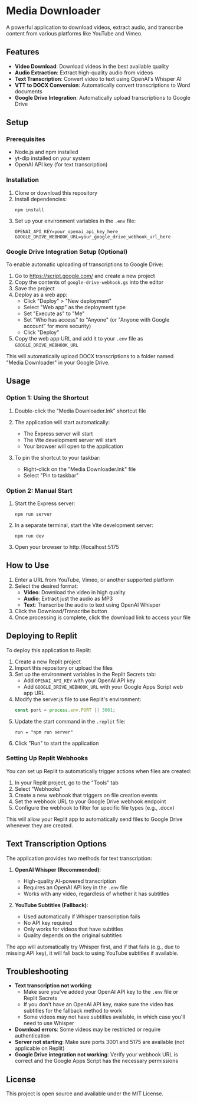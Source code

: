 # Media Downloader

A powerful application to download videos, extract audio, and transcribe content from various platforms like YouTube and Vimeo.

## Features

- **Video Download**: Download videos in the best available quality
- **Audio Extraction**: Extract high-quality audio from videos
- **Text Transcription**: Convert video to text using OpenAI's Whisper AI
- **VTT to DOCX Conversion**: Automatically convert transcriptions to Word documents
- **Google Drive Integration**: Automatically upload transcriptions to Google Drive

## Setup

### Prerequisites

- Node.js and npm installed
- yt-dlp installed on your system
- OpenAI API key (for text transcription)

### Installation

1. Clone or download this repository
2. Install dependencies:
   ```
   npm install
   ```
3. Set up your environment variables in the `.env` file:
   ```
   OPENAI_API_KEY=your_openai_api_key_here
   GOOGLE_DRIVE_WEBHOOK_URL=your_google_drive_webhook_url_here
   ```

### Google Drive Integration Setup (Optional)

To enable automatic uploading of transcriptions to Google Drive:

1. Go to https://script.google.com/ and create a new project
2. Copy the contents of `google-drive-webhook.gs` into the editor
3. Save the project
4. Deploy as a web app:
   - Click "Deploy" > "New deployment"
   - Select "Web app" as the deployment type
   - Set "Execute as" to "Me"
   - Set "Who has access" to "Anyone" (or "Anyone with Google account" for more security)
   - Click "Deploy"
5. Copy the web app URL and add it to your `.env` file as `GOOGLE_DRIVE_WEBHOOK_URL`

This will automatically upload DOCX transcriptions to a folder named "Media Downloader" in your Google Drive.

## Usage

### Option 1: Using the Shortcut

1. Double-click the "Media Downloader.lnk" shortcut file
2. The application will start automatically:
   - The Express server will start
   - The Vite development server will start
   - Your browser will open to the application

3. To pin the shortcut to your taskbar:
   - Right-click on the "Media Downloader.lnk" file
   - Select "Pin to taskbar"

### Option 2: Manual Start

1. Start the Express server:
   ```
   npm run server
   ```

2. In a separate terminal, start the Vite development server:
   ```
   npm run dev
   ```

3. Open your browser to http://localhost:5175

## How to Use

1. Enter a URL from YouTube, Vimeo, or another supported platform
2. Select the desired format:
   - **Video**: Download the video in high quality
   - **Audio**: Extract just the audio as MP3
   - **Text**: Transcribe the audio to text using OpenAI Whisper
3. Click the Download/Transcribe button
4. Once processing is complete, click the download link to access your file

## Deploying to Replit

To deploy this application to Replit:

1. Create a new Replit project
2. Import this repository or upload the files
3. Set up the environment variables in the Replit Secrets tab:
   - Add `OPENAI_API_KEY` with your OpenAI API key
   - Add `GOOGLE_DRIVE_WEBHOOK_URL` with your Google Apps Script web app URL
4. Modify the server.js file to use Replit's environment:
   ```javascript
   const port = process.env.PORT || 3001;
   ```
5. Update the start command in the `.replit` file:
   ```
   run = "npm run server"
   ```
6. Click "Run" to start the application

### Setting Up Replit Webhooks

You can set up Replit to automatically trigger actions when files are created:

1. In your Replit project, go to the "Tools" tab
2. Select "Webhooks"
3. Create a new webhook that triggers on file creation events
4. Set the webhook URL to your Google Drive webhook endpoint
5. Configure the webhook to filter for specific file types (e.g., .docx)

This will allow your Replit app to automatically send files to Google Drive whenever they are created.

## Text Transcription Options

The application provides two methods for text transcription:

1. **OpenAI Whisper (Recommended)**: 
   - High-quality AI-powered transcription
   - Requires an OpenAI API key in the `.env` file
   - Works with any video, regardless of whether it has subtitles

2. **YouTube Subtitles (Fallback)**:
   - Used automatically if Whisper transcription fails
   - No API key required
   - Only works for videos that have subtitles
   - Quality depends on the original subtitles

The app will automatically try Whisper first, and if that fails (e.g., due to missing API key), it will fall back to using YouTube subtitles if available.

## Troubleshooting

- **Text transcription not working**: 
   - Make sure you've added your OpenAI API key to the `.env` file or Replit Secrets
   - If you don't have an OpenAI API key, make sure the video has subtitles for the fallback method to work
   - Some videos may not have subtitles available, in which case you'll need to use Whisper
- **Download errors**: Some videos may be restricted or require authentication
- **Server not starting**: Make sure ports 3001 and 5175 are available (not applicable on Replit)
- **Google Drive integration not working**: Verify your webhook URL is correct and the Google Apps Script has the necessary permissions

## License

This project is open source and available under the MIT License.
